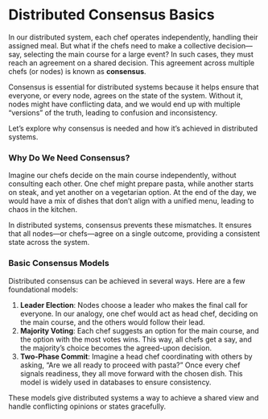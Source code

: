 # Distributed Consensus Basics

In our distributed system, each chef operates independently, handling their assigned meal. But what if the chefs need to make a collective decision—say, selecting the main course for a large event? In such cases, they must reach an agreement on a shared decision. This agreement across multiple chefs (or nodes) is known as **consensus**.

Consensus is essential for distributed systems because it helps ensure that everyone, or every node, agrees on the state of the system. Without it, nodes might have conflicting data, and we would end up with multiple “versions” of the truth, leading to confusion and inconsistency.

Let’s explore why consensus is needed and how it’s achieved in distributed systems.

### Why Do We Need Consensus?

Imagine our chefs decide on the main course independently, without consulting each other. One chef might prepare pasta, while another starts on steak, and yet another on a vegetarian option. At the end of the day, we would have a mix of dishes that don’t align with a unified menu, leading to chaos in the kitchen.

In distributed systems, consensus prevents these mismatches. It ensures that all nodes—or chefs—agree on a single outcome, providing a consistent state across the system.

### Basic Consensus Models

Distributed consensus can be achieved in several ways. Here are a few foundational models:

1. **Leader Election**: Nodes choose a leader who makes the final call for everyone. In our analogy, one chef would act as head chef, deciding on the main course, and the others would follow their lead.
2. **Majority Voting**: Each chef suggests an option for the main course, and the option with the most votes wins. This way, all chefs get a say, and the majority’s choice becomes the agreed-upon decision.
3. **Two-Phase Commit**: Imagine a head chef coordinating with others by asking, “Are we all ready to proceed with pasta?” Once every chef signals readiness, they all move forward with the chosen dish. This model is widely used in databases to ensure consistency.

These models give distributed systems a way to achieve a shared view and handle conflicting opinions or states gracefully.
